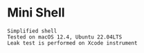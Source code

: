 # Mini Shell

    Simplified shell
    Tested on macOS 12.4, Ubuntu 22.04LTS
    Leak test is performed on Xcode instrument
